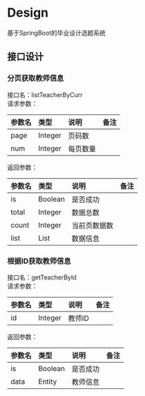 # Design
基于SpringBoot的毕业设计选题系统

## 接口设计

### 分页获取教师信息
接口名：listTeacherByCurr  
请求参数：  

| 参数名 | 类型 | 说明 | 备注 |
|:---- |:---- |:---- |:---- |
| page | Integer | 页码数 |
| num | Integer | 每页数量 |

返回参数：

| 参数名 | 类型 | 说明 | 备注 |
|:---- |:---- |:---- |:---- |
| is | Boolean | 是否成功 |
| total | Integer | 数据总数 |
| count | Integer | 当前页数据数 |
| list | List | 数据信息 |

### 根据ID获取教师信息
接口名：getTeacherById  
请求参数：  

| 参数名 | 类型 | 说明 | 备注 |
|:---- |:---- |:---- |:---- |
| id | Integer | 教师ID |

返回参数：

| 参数名 | 类型 | 说明 | 备注 |
|:---- |:---- |:---- |:---- |
| is | Boolean | 是否成功 |
| data | Entity | 教师信息 |